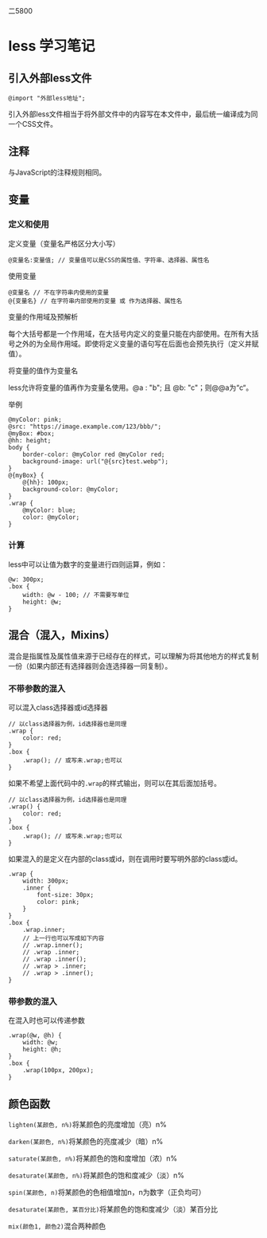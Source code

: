 二5800

# less 学习笔记

## 引入外部less文件

```less
@import "外部less地址";
```

引入外部less文件相当于将外部文件中的内容写在本文件中，最后统一编译成为同一个CSS文件。

## 注释

与JavaScript的注释规则相同。

## 变量

### 定义和使用

定义变量（变量名严格区分大小写）

```less
@变量名:变量值; // 变量值可以是CSS的属性值、字符串、选择器、属性名
```

使用变量

```less
@变量名 // 不在字符串内使用的变量
@{变量名} // 在字符串内部使用的变量 或 作为选择器、属性名
```

变量的作用域及预解析

每个大括号都是一个作用域，在大括号内定义的变量只能在内部使用。在所有大括号之外的为全局作用域。即使将定义变量的语句写在后面也会预先执行（定义并赋值）。

将变量的值作为变量名

less允许将变量的值再作为变量名使用。@a : "b"; 且 @b: "c"；则@@a为“c“。

举例

```less
@myColor: pink;
@src: "https://image.example.com/123/bbb/";
@myBox: #box;
@hh: height;
body {
    border-color: @myColor red @myColor red;
    background-image: url("@{src}test.webp");
}
@{myBox} {
    @{hh}: 100px;
    background-color: @myColor;
}
.wrap {
    @myColor: blue;
    color: @myColor;
}
```

### 计算

less中可以让值为数字的变量进行四则运算，例如：

```less
@w: 300px;
.box {
    width: @w - 100; // 不需要写单位
    height: @w;
}
```

## 混合（混入，Mixins）

混合是指属性及属性值来源于已经存在的样式，可以理解为将其他地方的样式复制一份（如果内部还有选择器则会连选择器一同复制）。

### 不带参数的混入

可以混入class选择器或id选择器

```less
// 以class选择器为例，id选择器也是同理
.wrap {
    color: red;
}
.box {
    .wrap(); // 或写未.wrap;也可以
}
```

如果不希望上面代码中的`.wrap`的样式输出，则可以在其后面加括号。

```less
// 以class选择器为例，id选择器也是同理
.wrap() {
    color: red;
}
.box {
    .wrap(); // 或写未.wrap;也可以
}
```

如果混入的是定义在内部的class或id，则在调用时要写明外部的class或id。

```less
.wrap {
    width: 300px;
    .inner {
        font-size: 30px;
        color: pink;
    }
}
.box {
    .wrap.inner;
    // 上一行也可以写成如下内容
    // .wrap.inner();
    // .wrap .inner;
    // .wrap .inner();
    // .wrap > .inner;
    // .wrap > .inner();
}
```

### 带参数的混入

在混入时也可以传递参数

```less
.wrap(@w, @h) {
    width: @w;
    height: @h;
}
.box {
    .wrap(100px, 200px);
}
```

## 颜色函数

`lighten(某颜色, n%)`将某颜色的亮度增加（亮）n%

`darken(某颜色, n%)`将某颜色的亮度减少（暗）n%

`saturate(某颜色, n%)`将某颜色的饱和度增加（浓）n%

`desaturate(某颜色, n%)`将某颜色的饱和度减少（淡）n%

`spin(某颜色, n)`将某颜色的色相值增加n，n为数字（正负均可）

`desaturate(某颜色, 某百分比)`将某颜色的饱和度减少（淡）某百分比

`mix(颜色1, 颜色2)`混合两种颜色